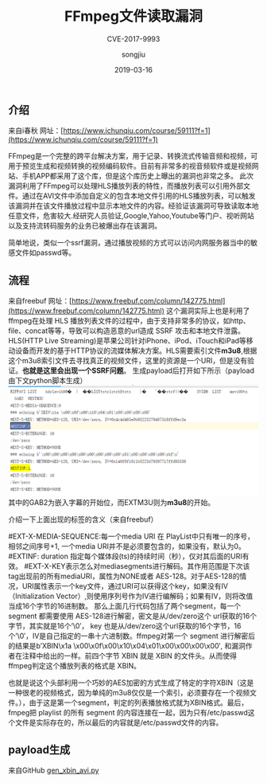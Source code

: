 ﻿---
layout:     post
title:      FFmpeg文件读取漏洞
subtitle:   CVE-2017-9993
date:       2019-03-16
author:     songjiu
header-img: img/post-bg-ios9-web.jpg
catalog: true
tags:
    - 漏洞
---
## 介绍
来自i春秋
网址：[https://www.ichunqiu.com/course/59111?f=1](https://www.ichunqiu.com/course/59111?f=1)

FFmpeg是一个完整的跨平台解决方案，用于记录、转换流式传输音频和视频，可用于预览生成和视频转换的视频编码软件。目前有非常多的视音频软件或是视频网站、手机APP都采用了这个库，但是这个库历史上曝出的漏洞也非常之多。
此次漏洞利用了FFmpeg可以处理HLS播放列表的特性，而播放列表可以引用外部文件。通过在AVI文件中添加自定义的包含本地文件引用的HLS播放列表，可以触发该漏洞并在该文件播放过程中显示本地文件的内容。经验证该漏洞可导致读取本地任意文件，危害较大.经研究人员验证,Google,Yahoo,Youtube等门户、视听网站以及支持流转码服务的业务已被爆出存在该漏洞。

简单地说，类似一个ssrf漏洞，通过播放视频的方式可以访问内网服务器当中的敏感文件如passwd等。

## 流程
来自freebuf
网址：[https://www.freebuf.com/column/142775.html](https://www.freebuf.com/column/142775.html)
这个漏洞实际上也是利用了ffmpeg在处理 HLS 播放列表文件的过程中，由于支持非常多的协议，如http、file、concat等等，导致可以构造恶意的url造成 SSRF 攻击和本地文件泄露。
HLS(HTTP Live Streaming)是苹果公司针对iPhone、iPod、iTouch和iPad等移动设备而开发的基于HTTP协议的流媒体解决方案。HLS需要索引文件**m3u8**,根据这个m3u8索引文件去寻找真正的视频文件，这里的资源是一个URI，但是没有验证。**也就是这里会出现一个SSRF问题**。
生成payload后打开如下所示（payload由下文python脚本生成）
![](/img/ff1.jpg)
其中的GAB2为嵌入字幕的开始位，而EXTM3U则为**m3u8**的开始。

介绍一下上面出现的标签的含义（来自freebuf）

#EXT-X-MEDIA-SEQUENCE:每一个media URI 在 PlayList中只有唯一的序号，相邻之间序号+1, 一个media URI并不是必须要包含的，如果没有，默认为0。
#EXTINF:  duration 指定每个媒体段(ts)的持续时间（秒），仅对其后面的URI有效。
#EXT-X-KEY表示怎么对mediasegments进行解码。其作用范围是下次该tag出现前的所有mediaURI，属性为NONE或者 AES-128。对于AES-128的情况，URI属性表示一个key文件，通过URI可以获得这个key，如果没有IV（Initialization Vector）,则使用序列号作为IV进行编解码；如果有IV，则将改值当成16个字节的16进制数。
那么上面几行代码包括了两个segment，每一个 segment 都需要使用 AES-128进行解密，密文是从/dev/zero这个 url获取的16个字节，其实就是16个’\0′， key 也是从/dev/zero这个url获取的16个字节，16个’\0′，IV是自己指定的一串十六进制数。ffmpeg对第一个 segment 进行解密后的结果是b’XBIN\x1a \x00\x0f\x00\x10\x04\x01\x00\x00\x00\x00′, 和漏洞作者在注释中给出的一样。前四个字节 XBIN 就是 XBIN 的文件头。从而使得ffmpeg判定这个播放列表的格式是 XBIN。

也就是说这个头部利用一个巧妙的AES加密的方式生成了特定的字符XBIN（这是一种很老的视频格式，因为单纯的m3u8仅仅是一个索引，必须要存在一个视频文件。），由于这是第一个segment，判定的列表播放格式就为XBIN格式。最后，fmpeg把 playlist 的所有 segment 的内容连接在一起，因为只有/etc/passwd这个文件是实际存在的，所以最后的内容就是/etc/passwd文件的内容。

## payload生成
来自GitHub
[gen_xbin_avi.py](https://github.com/neex/ffmpeg-avi-m3u-xbin/blob/master/gen_xbin_avi.py)
